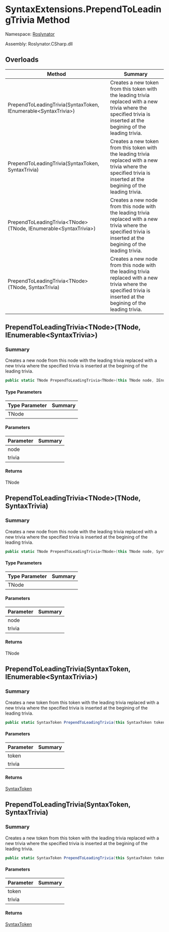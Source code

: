 # SyntaxExtensions\.PrependToLeadingTrivia Method

Namespace: [Roslynator](../../README.md)

Assembly: Roslynator\.CSharp\.dll

## Overloads

| Method | Summary |
| ------ | ------- |
| PrependToLeadingTrivia\(SyntaxToken, IEnumerable\<SyntaxTrivia>\) | Creates a new token from this token with the leading trivia replaced with a new trivia where the specified trivia is inserted at the begining of the leading trivia\. |
| PrependToLeadingTrivia\(SyntaxToken, SyntaxTrivia\) | Creates a new token from this token with the leading trivia replaced with a new trivia where the specified trivia is inserted at the begining of the leading trivia\. |
| PrependToLeadingTrivia\<TNode>\(TNode, IEnumerable\<SyntaxTrivia>\) | Creates a new node from this node with the leading trivia replaced with a new trivia where the specified trivia is inserted at the begining of the leading trivia\. |
| PrependToLeadingTrivia\<TNode>\(TNode, SyntaxTrivia\) | Creates a new node from this node with the leading trivia replaced with a new trivia where the specified trivia is inserted at the begining of the leading trivia\. |

## PrependToLeadingTrivia\<TNode>\(TNode, IEnumerable\<SyntaxTrivia>\)

### Summary

Creates a new node from this node with the leading trivia replaced with a new trivia where the specified trivia is inserted at the begining of the leading trivia\.

```csharp
public static TNode PrependToLeadingTrivia<TNode>(this TNode node, IEnumerable<SyntaxTrivia> trivia) where TNode : SyntaxNode
```

#### Type Parameters

| Type Parameter | Summary |
| -------------- | ------- |
| TNode | |

#### Parameters

| Parameter | Summary |
| --------- | ------- |
| node | |
| trivia | |

#### Returns

TNode


## PrependToLeadingTrivia\<TNode>\(TNode, SyntaxTrivia\)

### Summary

Creates a new node from this node with the leading trivia replaced with a new trivia where the specified trivia is inserted at the begining of the leading trivia\.

```csharp
public static TNode PrependToLeadingTrivia<TNode>(this TNode node, SyntaxTrivia trivia) where TNode : SyntaxNode
```

#### Type Parameters

| Type Parameter | Summary |
| -------------- | ------- |
| TNode | |

#### Parameters

| Parameter | Summary |
| --------- | ------- |
| node | |
| trivia | |

#### Returns

TNode


## PrependToLeadingTrivia\(SyntaxToken, IEnumerable\<SyntaxTrivia>\)

### Summary

Creates a new token from this token with the leading trivia replaced with a new trivia where the specified trivia is inserted at the begining of the leading trivia\.

```csharp
public static SyntaxToken PrependToLeadingTrivia(this SyntaxToken token, IEnumerable<SyntaxTrivia> trivia)
```

#### Parameters

| Parameter | Summary |
| --------- | ------- |
| token | |
| trivia | |

#### Returns

[SyntaxToken](https://docs.microsoft.com/en-us/dotnet/api/microsoft.codeanalysis.syntaxtoken)


## PrependToLeadingTrivia\(SyntaxToken, SyntaxTrivia\)

### Summary

Creates a new token from this token with the leading trivia replaced with a new trivia where the specified trivia is inserted at the begining of the leading trivia\.

```csharp
public static SyntaxToken PrependToLeadingTrivia(this SyntaxToken token, SyntaxTrivia trivia)
```

#### Parameters

| Parameter | Summary |
| --------- | ------- |
| token | |
| trivia | |

#### Returns

[SyntaxToken](https://docs.microsoft.com/en-us/dotnet/api/microsoft.codeanalysis.syntaxtoken)


